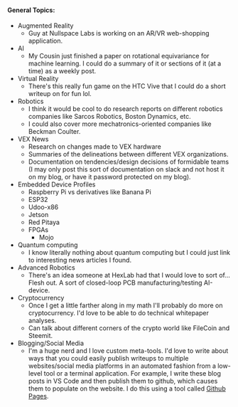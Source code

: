 
#### General Topics:
*   Augmented Reality
    -   Guy at Nullspace Labs is working on an AR/VR web-shopping application.
*   AI
    -   My Cousin just finished a paper on rotational equivariance for machine learning. I could do a summary of it or sections of it (at a time) as a weekly post.
*   Virtual Reality
    -   There's this really fun game on the HTC Vive that I could do a short writeup on for fun lol.
*   Robotics
    -   I think it would be cool to do research reports on different robotics companies like Sarcos Robotics, Boston Dynamics, etc.
    -   I could also cover more mechatronics-oriented companies like Beckman Coulter.
*   VEX News
    -   Research on changes made to VEX hardware
    -   Summaries of the delineations between different VEX organizations.
    -   Documentation on tendencies/design decisions of formidable teams (I may only post this sort of documentation on slack and not host it on my blog, or have it password protected on my blog).
*   Embedded Device Profiles
    -   Raspberry Pi vs derivatives like Banana Pi
    -   ESP32
    -   Udoo-x86
    -   Jetson
    -   Red Pitaya
    -   FPGAs
        +   Mojo
*   Quantum computing
    -   I know literally nothing about quantum computing but I could just link to interesting news articles I found.
*   Advanced Robotics
    -   There's an idea someone at HexLab had that I would love to sort of... Flesh out. A sort of closed-loop PCB manufacturing/testing AI-device.
*   Cryptocurrency
    -   Once I get a little farther along in my math I'll probably do more on cryptocurrency. I'd love to be able to do technical whitepaper analyses.
    -   Can talk about different corners of the crypto world like FileCoin and Steemit.
*   Blogging/Social Media
    -   I'm a huge nerd and I love custom meta-tools. I'd love to write about ways that you could easily publish writeups to multiple websites/social media platforms in an automated fashion from a low-level tool or a terminal application. For example, I write these blog posts in VS Code and then publish them to github, which causes them to populate on the website. I do this using a tool called [Github Pages](https://pages.github.com/).


